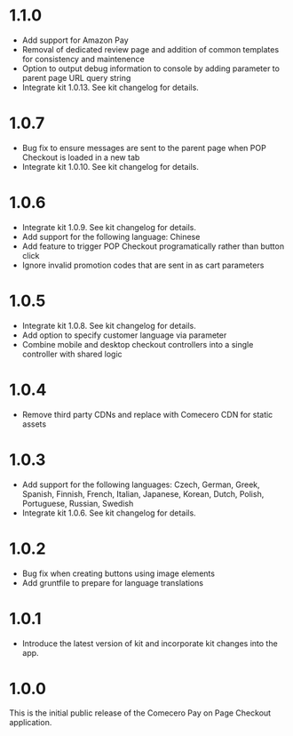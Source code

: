 ﻿<a name="1.1.0"></a>
# 1.1.0

- Add support for Amazon Pay
- Removal of dedicated review page and addition of common templates for consistency and maintenence
- Option to output debug information to console by adding parameter to parent page URL query string
- Integrate kit 1.0.13. See kit changelog for details.

<a name="1.0.7"></a>
# 1.0.7

- Bug fix to ensure messages are sent to the parent page when POP Checkout is loaded in a new tab
- Integrate kit 1.0.10. See kit changelog for details.

<a name="1.0.6"></a>
# 1.0.6

- Integrate kit 1.0.9. See kit changelog for details.
- Add support for the following language: Chinese
- Add feature to trigger POP Checkout programatically rather than button click
- Ignore invalid promotion codes that are sent in as cart parameters

<a name="1.0.5"></a>
# 1.0.5

- Integrate kit 1.0.8. See kit changelog for details.
- Add option to specify customer language via parameter
- Combine mobile and desktop checkout controllers into a single controller with shared logic

<a name="1.0.4"></a>
# 1.0.4

- Remove third party CDNs and replace with Comecero CDN for static assets

<a name="1.0.3"></a>
# 1.0.3

- Add support for the following languages: Czech, German, Greek, Spanish, Finnish, French, Italian, Japanese, Korean, Dutch, Polish, Portuguese, Russian, Swedish
- Integrate kit 1.0.6. See kit changelog for details.

<a name="1.0.2"></a>
# 1.0.2

- Bug fix when creating buttons using image elements
- Add gruntfile to prepare for language translations

<a name="1.0.1"></a>
# 1.0.1

- Introduce the latest version of kit and incorporate kit changes into the app.

<a name="1.0.0"></a>
# 1.0.0

This is the initial public release of the Comecero Pay on Page Checkout application.

